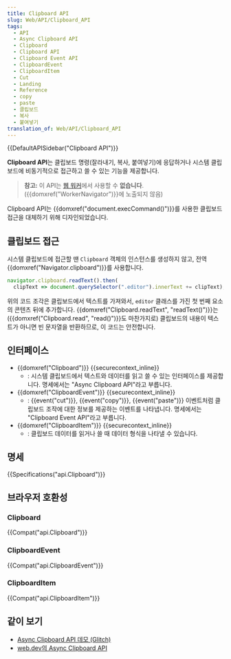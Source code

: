 ```yaml
---
title: Clipboard API
slug: Web/API/Clipboard_API
tags:
  - API
  - Async Clipboard API
  - Clipboard
  - Clipboard API
  - Clipboard Event API
  - ClipboardEvent
  - ClipboardItem
  - Cut
  - Landing
  - Reference
  - copy
  - paste
  - 클립보드
  - 복사
  - 붙여넣기
translation_of: Web/API/Clipboard_API
---
```

{{DefaultAPISidebar("Clipboard API")}}

**Clipboard API**는 클립보드 명령(잘라내기, 복사, 붙여넣기)에 응답하거나 시스템 클립보드에 비동기적으로 접근하고 쓸 수 있는 기능을 제공합니다.

> **참고:** 이 API는 [웹 워커](/ko/docs/Web/API/Web_Workers_API)에서 사용할 수 **없습니다**. ({{domxref("WorkerNavigator")}}에 노출되지 않음)

Clipboard API는 {{domxref("document.execCommand()")}}를 사용한 클립보드 접근을 대체하기 위해 디자인되었습니다.

## 클립보드 접근

시스템 클립보드에 접근할 땐 `Clipboard` 객체의 인스턴스를 생성하지 않고, 전역 {{domxref("Navigator.clipboard")}}를 사용합니다.

```js
navigator.clipboard.readText().then(
  clipText => document.querySelector(".editor").innerText += clipText);
```

위의 코드 조각은 클립보드에서 텍스트를 가져와서, `editor` 클래스를 가진 첫 번째 요소의 콘텐츠 뒤에 추가합니다. {{domxref("Clipboard.readText", "readText()")}}는 ({{domxref("Clipboard.read", "read()")}}도 마찬가지로) 클립보드의 내용이 텍스트가 아니면 빈 문자열을 반환하므로, 이 코드는 안전합니다.

## 인터페이스

- {{domxref("Clipboard")}} {{securecontext_inline}}
  - : 시스템 클립보드에서 텍스트와 데이터를 읽고 쓸 수 있는 인터페이스를 제공합니다. 명세에서는 "Async Clipboard API"라고 부릅니다.
- {{domxref("ClipboardEvent")}} {{securecontext_inline}}
  - : {{event("cut")}}, {{event("copy")}}, {{event("paste")}} 이벤트처럼 클립보드 조작에 대한 정보를 제공하는 이벤트를 나타냅니다. 명세에서는 "Clipboard Event API"라고 부릅니다.
- {{domxref("ClipboardItem")}} {{securecontext_inline}}
  - : 클립보드 데이터를 읽거나 쓸 때 데이터 형식을 나타낼 수 있습니다.

## 명세

{{Specifications("api.Clipboard")}}

## 브라우저 호환성

### Clipboard

{{Compat("api.Clipboard")}}

### ClipboardEvent

{{Compat("api.ClipboardEvent")}}

### ClipboardItem

{{Compat("api.ClipboardItem")}}

## 같이 보기

- [Async Clipboard API 데모 (Glitch)](https://async-clipboard-api.glitch.me/)
- [web.dev의 Async Clipboard API](https://web.dev/image-support-for-async-clipboard/)
